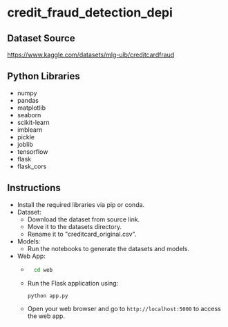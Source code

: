 # credit_fraud_detection_depi

## Dataset Source
https://www.kaggle.com/datasets/mlg-ulb/creditcardfraud

## Python Libraries
* numpy
* pandas
* matplotlib
* seaborn
* scikit-learn
* imblearn
* pickle
* joblib
* tensorflow
* flask
* flask_cors

## Instructions
* Install the required libraries via pip or conda.
* Dataset:
	* Download the dataset from source link.
	* Move it to the datasets directory.
	* Rename it to "creditcard_original.csv".
* Models:
	* Run the notebooks to generate the datasets and models.
* Web App:
	* ```sh
        cd web
        ```
	* Run the Flask application using:
        ```sh
        python app.py
        ```
	* Open your web browser and go to `http://localhost:5000` to access the web app.